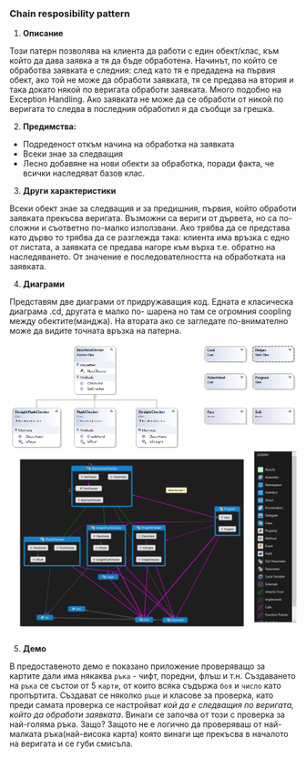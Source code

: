 ﻿### Chain resposibility pattern



1. **Описание**

 Този патерн позволява на клиента да работи с един обект/клас,
 към който да дава заявка а тя да бъде обработена. Начинът, по който се обработва
 заявката е следния: след като тя е предадена на първия обект, ако той не може да 
 обработи заявката, тя се предава на втория и така докато някой по веригата обработи заявката.
 Много подобно на Exception Handling. Ако заявката не може да се обработи от никой по веригата 
 то следва в последния обработил я да съобщи за грешка.

2. **Предимства:**
 * Подреденост откъм начина на обработка на заявката
 * Всеки знае за следващия
 * Лесно добавяне на нови обекти за обработка, поради факта, че всички наследяват базов клас.

3. **Други характеристики**
    
 Всеки обект знае за следващия и за предишния,
 първия, който обработи заявката прекъсва веригата.
 Възможни са вериги от дървета, но са по-сложни и съответно по-малко използвани.
 Ако трябва да се представа като дърво то трябва да се разглежда така:
 клиента има връзка с едно от листата, а заявката се предава нагоре към върха т.е. обратно на 
 наследяването. От значение е последователността на обработката на заявката.

4. **Диаграми**

 Представям две диаграми от придружаващия код. Едната е класическа диаграма .cd, другата е малко по-
 шарена но там се огромния coopling между обектите(манджа). На втората ако се загледате по-внимателно
 може да видите точната връзка на патерна. 
 
 ![Link1](https://github.com/M-Yankov/T-Academy/blob/master/Homeworks/High-Quality-Code%202015/16.BehaviorialPatterns/ChainResponsibility/ClassDiagram1.png)
 ![Link2](https://github.com/M-Yankov/T-Academy/blob/master/Homeworks/High-Quality-Code%202015/16.BehaviorialPatterns/ChainResponsibility/Diagrma.png)

5. **Демо**

 В предоставеното демо е показано приложение проверяващо за картите дали има някаква `ръка` - чифт,
 поредни, флъш и т.н. Създаването на `ръка` се състои от 5 `карти`, от които всяка съдържа `боя` и `число` като 
 пропъртита. Създават се няколко `ръце` и класове за проверка, като преди самата проверка се настройват *кой да е следващия
 по веригата, който да обработи заявката*. Винаги се започва от този с проверка за най-голяма ръка. Защо? Защото не 
 е логично да проверяваш от най-малката ръка(най-висока карта) която винаги ще прекъсва в началото на веригата и се губи смисъла.
